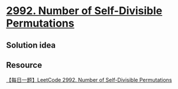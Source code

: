 # [2992. Number of Self-Divisible Permutations](https://leetcode.ca/2024-01-04-2992-Number-of-Self-Divisible-Permutations/)
## Solution idea

## Resource
[【每日一题】LeetCode 2992. Number of Self-Divisible Permutations](https://www.youtube.com/watch?v=LHOAR6uSoFA&ab_channel=HuifengGuan)